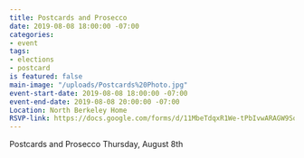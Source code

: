 ```yaml
---
title: Postcards and Prosecco
date: 2019-08-08 18:00:00 -07:00
categories:
- event
tags:
- elections
- postcard
is featured: false
main-image: "/uploads/Postcards%20Photo.jpg"
event-start-date: 2019-08-08 18:00:00 -07:00
event-end-date: 2019-08-08 20:00:00 -07:00
Location: North Berkeley Home
RSVP-link: https://docs.google.com/forms/d/11MbeTdqxR1We-tPbIvwARAGW9SqUdRcxK5E-Z79zZN8/edit
---
```


Postcards and Prosecco Thursday, August 8th